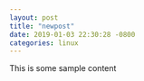 ```yaml
---
layout: post
title: "newpost"
date: 2019-01-03 22:30:28 -0800
categories: linux
---
```


This is some sample content

